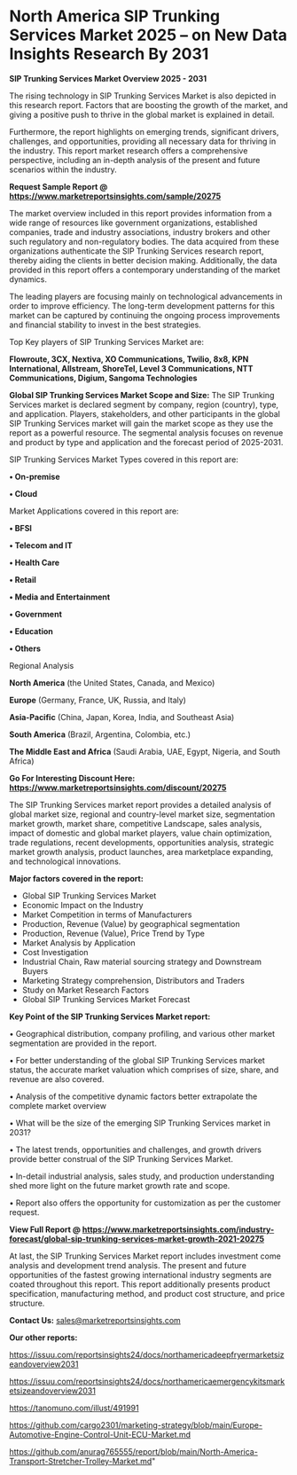 # North America SIP Trunking Services Market 2025 – on New Data Insights Research By 2031

<Strong> SIP Trunking Services Market Overview 2025 - 2031</strong>

The rising technology in SIP Trunking Services Market is also depicted in this research report. Factors that are boosting the growth of the market, and giving a positive push to thrive in the global market is explained in detail.

Furthermore, the report highlights on emerging trends, significant drivers, challenges, and opportunities, providing all necessary data for thriving in the industry. This report market research offers a comprehensive perspective, including an in-depth analysis of the present and future scenarios within the industry.

<strong>Request Sample Report @ <a href=https://www.marketreportsinsights.com/sample/20275>https://www.marketreportsinsights.com/sample/20275</a></strong>

The market overview included in this report provides information from a wide range of resources like government organizations, established companies, trade and industry associations, industry brokers and other such regulatory and non-regulatory bodies. The data acquired from these organizations authenticate the SIP Trunking Services research report, thereby aiding the clients in better decision making. Additionally, the data provided in this report offers a contemporary understanding of the market dynamics.

The leading players are focusing mainly on technological advancements in order to improve efficiency. The long-term development patterns for this market can be captured by continuing the ongoing process improvements and financial stability to invest in the best strategies.

Top Key players of SIP Trunking Services Market are:

<strong>Flowroute, 3CX, Nextiva, XO Communications, Twilio, 8x8, KPN International, Allstream, ShoreTel, Level 3 Communications, NTT Communications, Digium, Sangoma Technologies</strong>

<strong><b>Global SIP Trunking Services Market Scope and Size:</b></strong>
The SIP Trunking Services market is declared segment by company, region (country), type, and application. Players, stakeholders, and other participants in the global SIP Trunking Services market will gain the market scope as they use the report as a powerful resource. The segmental analysis focuses on revenue and product by type and application and the forecast period of 2025-2031.

SIP Trunking Services Market Types covered in this report are:

<strong>• On-premise

• Cloud</strong>

Market Applications covered in this report are:

<strong>• BFSI

• Telecom and IT

• Health Care

• Retail

• Media and Entertainment

• Government

• Education

• Others</strong> 

Regional Analysis

<strong>North America</strong> (the United States, Canada, and Mexico)

<strong>Europe</strong> (Germany, France, UK, Russia, and Italy)

<strong>Asia-Pacific</strong> (China, Japan, Korea, India, and Southeast Asia)

<strong>South America</strong> (Brazil, Argentina, Colombia, etc.)

<strong>The Middle East and Africa</strong> (Saudi Arabia, UAE, Egypt, Nigeria, and South Africa)

<strong>Go For Interesting Discount Here: <a href=https://www.marketreportsinsights.com/discount/20275>https://www.marketreportsinsights.com/discount/20275</a></strong>

The SIP Trunking Services market report provides a detailed analysis of global market size, regional and country-level market size, segmentation market growth, market share, competitive Landscape, sales analysis, impact of domestic and global market players, value chain optimization, trade regulations, recent developments, opportunities analysis, strategic market growth analysis, product launches, area marketplace expanding, and technological innovations.

<strong><b>Major factors covered in the report:</b></strong>
<ul>
  <li>Global SIP Trunking Services Market </li>
  <li>Economic Impact on the Industry</li>
  <li>Market Competition in terms of Manufacturers</li>
  <li>Production, Revenue (Value) by geographical segmentation</li>
  <li>Production, Revenue (Value), Price Trend by Type</li>
  <li>Market Analysis by Application</li>
  <li>Cost Investigation</li>
  <li>Industrial Chain, Raw material sourcing strategy and Downstream Buyers</li>
  <li>Marketing Strategy comprehension, Distributors and Traders</li>
  <li>Study on Market Research Factors</li>
  <li>Global SIP Trunking Services Market Forecast</li>
</ul>

<strong><b>Key Point of the SIP Trunking Services Market report:</b></strong>

• Geographical distribution, company profiling, and various other market segmentation are provided in the report.

• For better understanding of the global SIP Trunking Services market status, the accurate market valuation which comprises of size, share, and revenue are also covered.

• Analysis of the competitive dynamic factors better extrapolate the complete market overview

• What will be the size of the emerging SIP Trunking Services market in 2031?

• The latest trends, opportunities and challenges, and growth drivers provide better construal of the SIP Trunking Services Market.

• In-detail industrial analysis, sales study, and production understanding shed more light on the future market growth rate and scope.

• Report also offers the opportunity for customization as per the customer request.

<strong><b>View Full Report @ <a href=https://www.marketreportsinsights.com/industry-forecast/global-sip-trunking-services-market-growth-2021-20275>https://www.marketreportsinsights.com/industry-forecast/global-sip-trunking-services-market-growth-2021-20275</a></b></strong>


At last, the SIP Trunking Services Market report includes investment come analysis and development trend analysis. The present and future opportunities of the fastest growing international industry segments are coated throughout this report. This report additionally presents product specification, manufacturing method, and product cost structure, and price structure.

<strong>Contact Us:</strong>
sales@marketreportsinsights.com

<strong>Our other reports:</strong>

<a href=https://issuu.com/reportsinsights24/docs/northamericadeepfryermarketsizeandoverview2031>https://issuu.com/reportsinsights24/docs/northamericadeepfryermarketsizeandoverview2031</a>

<a href=https://issuu.com/reportsinsights24/docs/northamericaemergencykitsmarketsizeandoverview2031>https://issuu.com/reportsinsights24/docs/northamericaemergencykitsmarketsizeandoverview2031</a>

<a href=https://tanomuno.com/illust/491991>https://tanomuno.com/illust/491991</a>

<a href=https://github.com/cargo2301/marketing-strategy/blob/main/Europe-Automotive-Engine-Control-Unit-ECU-Market.md>https://github.com/cargo2301/marketing-strategy/blob/main/Europe-Automotive-Engine-Control-Unit-ECU-Market.md</a>

<a href=https://github.com/anurag765555/report/blob/main/North-America-Transport-Stretcher-Trolley-Market.md>https://github.com/anurag765555/report/blob/main/North-America-Transport-Stretcher-Trolley-Market.md</a>"
